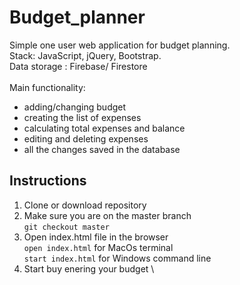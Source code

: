 # Budget_planner

Simple one user web application for budget planning.\
Stack: JavaScript, jQuery, Bootstrap.\
Data storage : Firebase/ Firestore\
\
Main functionality:
 - adding/changing budget
 - creating the list of expenses
 - calculating total expenses and balance
 - editing and deleting expenses
 - all the changes saved in the database

## Instructions
1. Clone or download repository
2. Make sure you are on the master branch \
```git checkout master```
3. Open index.html file in the browser\
```open index.html``` for MacOs terminal \
```start index.html``` for Windows command line
4. Start buy enering your budget \ 

